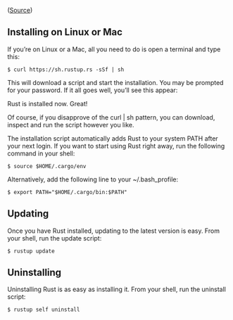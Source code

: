 ([Source](https://doc.rust-lang.org/book/second-edition/ch01-01-installation.html))

## Installing on Linux or Mac

If you’re on Linux or a Mac, all you need to do is open a terminal and type this:

```
$ curl https://sh.rustup.rs -sSf | sh
```

This will download a script and start the installation. You may be prompted for your password. If it all goes well, you’ll see this appear:

Rust is installed now. Great!

Of course, if you disapprove of the curl | sh pattern, you can download, inspect and run the script however you like.

The installation script automatically adds Rust to your system PATH after your next login. If you want to start using Rust right away, run the following command in your shell:

```
$ source $HOME/.cargo/env
```

Alternatively, add the following line to your ~/.bash_profile:

```
$ export PATH="$HOME/.cargo/bin:$PATH"
```

## Updating

Once you have Rust installed, updating to the latest version is easy. From your shell, run the update script:

```
$ rustup update
```

## Uninstalling

Uninstalling Rust is as easy as installing it. From your shell, run the uninstall script:

```
$ rustup self uninstall
```